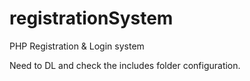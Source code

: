 # registrationSystem
PHP Registration &amp; Login system

Need to DL and check the includes folder configuration. 
